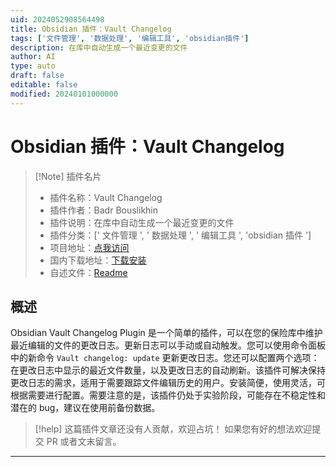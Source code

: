 ```yaml
---
uid: 2024052908564498
title: Obsidian 插件：Vault Changelog
tags: ['文件管理', '数据处理', '编辑工具', 'obsidian插件']
description: 在库中自动生成一个最近变更的文件
author: AI
type: auto
draft: false
editable: false
modified: 20240101000000
---
```


# Obsidian 插件：Vault Changelog

> [!Note] 插件名片
> - 插件名称：Vault Changelog
> - 插件作者：Badr Bouslikhin
> - 插件说明：在库中自动生成一个最近变更的文件
> - 插件分类：[' 文件管理 ', ' 数据处理 ', ' 编辑工具 ', 'obsidian 插件 ']
> - 项目地址：[点我访问](https://github.com/badrbouslikhin/obsidian-vault-changelog)
> - 国内下载地址：[下载安装](https://pkmer.cn/products/plugin/pluginMarket/?obsidian-vault-changelog)
> - 自述文件：[Readme](https://ghproxy.net/https://raw.githubusercontent.com/badrbouslikhin/obsidian-vault-changelog/main/README.md)

## 概述

Obsidian Vault Changelog Plugin 是一个简单的插件，可以在您的保险库中维护最近编辑的文件的更改日志。更新日志可以手动或自动触发。您可以使用命令面板中的新命令 `Vault changelog: update` 更新更改日志。您还可以配置两个选项：在更改日志中显示的最近文件数量，以及更改日志的自动刷新。该插件可解决保持更改日志的需求，适用于需要跟踪文件编辑历史的用户。安装简便，使用灵活，可根据需要进行配置。需要注意的是，该插件仍处于实验阶段，可能存在不稳定性和潜在的 bug，建议在使用前备份数据。

> [!help]
> 这篇插件文章还没有人贡献，欢迎占坑！
> 如果您有好的想法欢迎提交 PR 或者文末留言。

---



